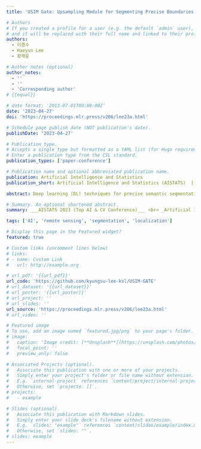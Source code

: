 ```yaml
---
title: 'USIM Gate: Upsampling Module for Segmenting Precise Boundaries Concerning Entropy'

# Authors
# If you created a profile for a user (e.g. the default `admin` user), write the username (folder name) here
# and it will be replaced with their full name and linked to their profile.
authors:
  - 이경수
  - Haeyun Lee
  - 황재윤

# Author notes (optional)
author_notes:
  - ''
  - ''
  - 'Corresponding author'
# {{equal}}

# date format: '2013-07-01T00:00:00Z'
date: '2023-04-27'
doi: 'https://proceedings.mlr.press/v206/lee23a.html'

# Schedule page publish date (NOT publication's date).
publishDate: '2023-04-27'

# Publication type.
# Accepts a single type but formatted as a YAML list (for Hugo requirements).
# Enter a publication type from the CSL standard.
publication_types: ['paper-conference']

# Publication name and optional abbreviated publication name.
publication: Artificial Intelligence and Statistics
publication_short: Artificial Intelligence and Statistics (AISTATS)  [__Top AI & CV Conference__]

abstract: Deep learning (DL) techniques for precise semantic segmentation have remained a challenge because of the vague boundaries of target objects caused by the low resolution of images. Despite the improved segmentation performance using up/downsampling operations in early DL models, conventional operators cannot fully preserve spatial information and thus generate vague boundaries of target objects. Therefore, for the precise segmentation of target objects in many domains, this paper presents two novel operators- (1) upsampling interpolation method (USIM), an operator that upsamples input feature maps and combines feature maps into one while preserving the spatial information of both inputs, and (2) USIM gate (UG), an advanced USIM operator with boundary-attention mechanisms. We designed our experiments using aerial images where the boundaries critically influence the results. Furthermore, we verified the feasibility that our approach effectively segments target objects using the cityscapes dataset. The experimental results demonstrate that using the USIM and UG with state-of-the-art DL models can improve the segmentation performance with clear boundaries of target objects (Intersection over Union- +6.9; BJ- +10.1). Furthermore, mathematical proofs verify that the USIM and UG contribute to the handling of spatial information.

# Summary. An optional shortened abstract.
summary: ___AISTATS 2023 (Top AI & CV Conference)___ <br> _Artificial Intelligence and Statistics2023_

tags: ['AI', 'remote sensing', 'segmentation', 'localization']

# Display this page in the Featured widget?
featured: true

# Custom links (uncomment lines below)
# links:
# - name: Custom Link
#   url: http://example.org

# url_pdf: '{{url_pdf}}'
url_code: 'https://github.com/kyungsu-lee-ksl/USIM-GATE'
# url_dataset: '{{url_dataset}}'
# url_poster: '{{url_poster}}'
# url_project: ''
# url_slides: ''
url_source: 'https://proceedings.mlr.press/v206/lee23a.html'
# url_video: ''

# Featured image
# To use, add an image named `featured.jpg/png` to your page's folder.
# image:
#   caption: 'Image credit: [**Unsplash**](https://unsplash.com/photos/pLCdAaMFLTE)'
#   focal_point: ''
#   preview_only: false

# Associated Projects (optional).
#   Associate this publication with one or more of your projects.
#   Simply enter your project's folder or file name without extension.
#   E.g. `internal-project` references `content/project/internal-project/index.md`.
#   Otherwise, set `projects: []`.
# projects:
#   - example

# Slides (optional).
#   Associate this publication with Markdown slides.
#   Simply enter your slide deck's filename without extension.
#   E.g. `slides: "example"` references `content/slides/example/index.md`.
#   Otherwise, set `slides: ""`.
# slides: example
---
```

